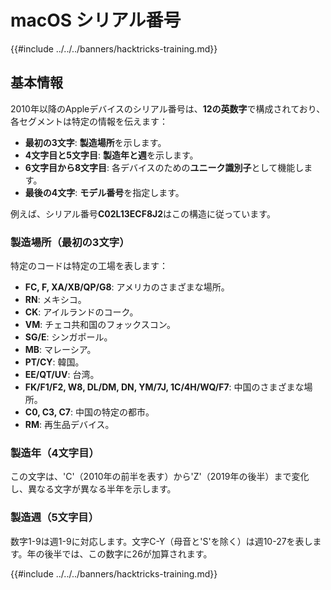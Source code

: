 # macOS シリアル番号

{{#include ../../../banners/hacktricks-training.md}}

## 基本情報

2010年以降のAppleデバイスのシリアル番号は、**12の英数字**で構成されており、各セグメントは特定の情報を伝えます：

- **最初の3文字**: **製造場所**を示します。
- **4文字目と5文字目**: **製造年と週**を示します。
- **6文字目から8文字目**: 各デバイスのための**ユニーク識別子**として機能します。
- **最後の4文字**: **モデル番号**を指定します。

例えば、シリアル番号**C02L13ECF8J2**はこの構造に従っています。

### **製造場所（最初の3文字）**

特定のコードは特定の工場を表します：

- **FC, F, XA/XB/QP/G8**: アメリカのさまざまな場所。
- **RN**: メキシコ。
- **CK**: アイルランドのコーク。
- **VM**: チェコ共和国のフォックスコン。
- **SG/E**: シンガポール。
- **MB**: マレーシア。
- **PT/CY**: 韓国。
- **EE/QT/UV**: 台湾。
- **FK/F1/F2, W8, DL/DM, DN, YM/7J, 1C/4H/WQ/F7**: 中国のさまざまな場所。
- **C0, C3, C7**: 中国の特定の都市。
- **RM**: 再生品デバイス。

### **製造年（4文字目）**

この文字は、'C'（2010年の前半を表す）から'Z'（2019年の後半）まで変化し、異なる文字が異なる半年を示します。

### **製造週（5文字目）**

数字1-9は週1-9に対応します。文字C-Y（母音と'S'を除く）は週10-27を表します。年の後半では、この数字に26が加算されます。

{{#include ../../../banners/hacktricks-training.md}}

